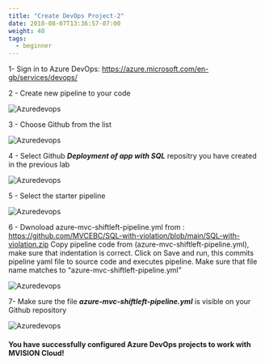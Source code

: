 ```yaml
---
title: "Create DevOps Project-2"
date: 2018-08-07T13:36:57-07:00
weight: 40
tags:
  - beginner
---
```


1- Sign in to Azure DevOps: https://azure.microsoft.com/en-gb/services/devops/


2 - Create new pipeline to your code

![Azuredevops](/images/mfe/newpipeline.png?classes=border,shadow)

3 - Choose Github from the list

![Azuredevops](/images/mfe/gitcode.png?classes=border,shadow)

4 - Select Github ***Deployment of app with SQL*** repositry you have created in the previous lab

![Azuredevops](/images/mfe/selectrepo.png?classes=border,shadow)

5 - Select the starter pipeline

![Azuredevops](/images/mfe/starter-pipeline.png?classes=border,shadow)

6 -  Dwnoload azure-mvc-shiftleft-pipeline.yml from : https://github.com/MVCEBC/SQL-with-violation/blob/main/SQL-with-violation.zip
Copy pipeline code from (azure-mvc-shiftleft-pipeline.yml), make sure that indentation is correct. Click on Save and run, this commits pipeline yaml file to source code and executes pipeline. Make sure that file name matches to “azure-mvc-shiftleft-pipeline.yml”

![Azuredevops](/images/mfe/codepipeline-yaml.png?classes=border,shadow)

7- Make sure the file ***azure-mvc-shiftleft-pipeline.yml*** is visible on your Github repository

![Azuredevops](/images/mfe/github-yaml.png?classes=border,shadow)
#### You have successfully configured Azure DevOps projects to work with MVISION Cloud!  
